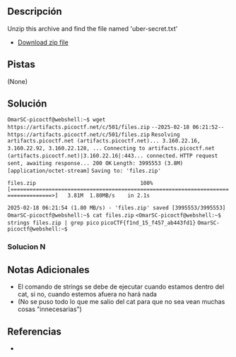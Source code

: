 ## Descripción

Unzip this archive and find the file named 'uber-secret.txt'

- [Download zip file](https://artifacts.picoctf.net/c/501/files.zip)
## Pistas

(None)

## Solución

`OmarSC-picoctf@webshell:~$ wget https://artifacts.picoctf.net/c/501/files.zip`
`--2025-02-18 06:21:52--  https://artifacts.picoctf.net/c/501/files.zip`
`Resolving artifacts.picoctf.net (artifacts.picoctf.net)... 3.160.22.16, 3.160.22.92, 3.160.22.128, ...`
`Connecting to artifacts.picoctf.net (artifacts.picoctf.net)|3.160.22.16|:443... connected.`
`HTTP request sent, awaiting response... 200 OK`
`Length: 3995553 (3.8M) [application/octet-stream]`
`Saving to: 'files.zip'`

`files.zip                                 100%[===================================================================================>]   3.81M  1.80MB/s    in 2.1s`    

`2025-02-18 06:21:54 (1.80 MB/s) - 'files.zip' saved [3995553/3995553]`
`OmarSC-picoctf@webshell:~$ cat files.zip`
`<OmarSC-picoctf@webshell:~$ strings files.zip | grep pico`
`picoCTF{f1nd_15_f457_ab443fd1}`
`OmarSC-picoctf@webshell:~$` 
### Solucion N



## Notas Adicionales

- El comando de strings se debe de ejecutar cuando estamos dentro del cat, si no, cuando estemos afuera no hará nada
- (No se puso todo lo que me salio del cat para que no sea vean muchas cosas "innecesarias")


## Referencias
- 

